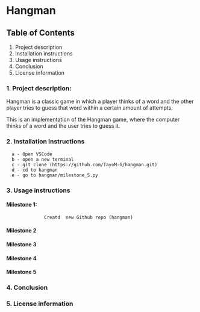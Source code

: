 # Hangman

## Table of Contents
1. Project description
2. Installation instructions
3. Usage instructions
4. Conclusion
5. License information

### 1. Project description:
Hangman is a classic game in which a player thinks of a word and the other player tries to guess that word within a certain amount of attempts.

This is an implementation of the Hangman game, where the computer thinks of a word and the user tries to guess it. 

### 2. Installation instructions
      a - Open VSCode
      b - open a new terminal
      c - git clone (https://github.com/TayoM-G/hangman.git)
      d - cd to hangman
      e - go to hangman/milestone_5.py

### 3. Usage instructions

#### Milestone 1:
                  Creatd  new Github repo (hangman) 

#### Milestone 2 

#### Milestone 3 

#### Milestone 4

#### Milestone 5


### 4. Conclusion


### 5. License information
